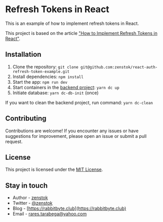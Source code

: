 # Refresh Tokens in React

This is an example of how to implement refresh tokens in React.

This project is based on the article ["How to Implement Refresh Tokens in React"](https://dev.to/zenstok/part-23-how-to-implement-refresh-tokens-in-react-84c).


## Installation

1. Clone the repository: `git clone git@github.com:zenstok/react-auth-refresh-token-example.git`
2. Install dependencies: `npm install`
3. Start the app: `npm run dev`
4. Start containers in the [backend project](https://github.com/zenstok/nestjs-auth-refresh-token-example): `yarn dc up`
5. Initiate database: `yarn dc-db-init` (once)

If you want to clean the backend project, run command: `yarn dc-clean`

## Contributing

Contributions are welcome! If you encounter any issues or have suggestions for improvement, please open an issue or submit a pull request.

## License

This project is licensed under the [MIT License](https://en.wikipedia.org/wiki/MIT_License).


## Stay in touch

- Author - [zenstok](https://github.com/zenstok)
- Twitter - [@zenstok](https://twitter.com/zenstok)
- Blog - [https://rabbitbyte.club](https://rabbitbyte.club)
- Email - rares.tarabega@yahoo.com
